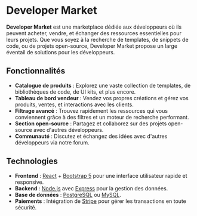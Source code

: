 # Developer Market

**Developer Market** est une marketplace dédiée aux développeurs où ils peuvent acheter, vendre, et échanger des ressources essentielles pour leurs projets. Que vous soyez à la recherche de templates, de snippets de code, ou de projets open-source, Developer Market propose un large éventail de solutions pour les développeurs.

## Fonctionnalités

- **Catalogue de produits** : Explorez une vaste collection de templates, de bibliothèques de code, de UI kits, et plus encore.
- **Tableau de bord vendeur** : Vendez vos propres créations et gérez vos produits, ventes, et interactions avec les clients.
- **Filtrage avancé** : Trouvez rapidement les ressources qui vous conviennent grâce à des filtres et un moteur de recherche performant.
- **Section open-source** : Partagez et collaborez sur des projets open-source avec d'autres développeurs.
- **Communauté** : Discutez et échangez des idées avec d'autres développeurs via notre forum.

## Technologies

- **Frontend** : [React](https://reactjs.org/) + [Bootstrap 5](https://getbootstrap.com/) pour une interface utilisateur rapide et responsive.
- **Backend** : [Node.js](https://nodejs.org/) avec [Express](https://expressjs.com/) pour la gestion des données.
- **Base de données** : [PostgreSQL](https://www.postgresql.org/) ou [MySQL](https://www.mysql.com/).
- **Paiements** : Intégration de [Stripe](https://stripe.com/) pour gérer les transactions en toute sécurité.
